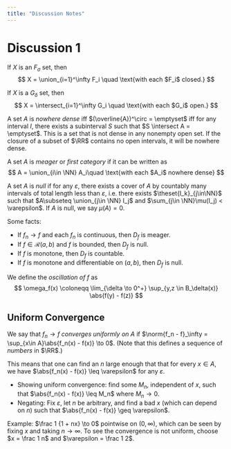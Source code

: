 ```yaml
---
title: "Discussion Notes"
---
```


# Discussion 1

If $X$ is an $F_\sigma$ set, then
$$
X = \union_{i=1}^\infty F_i \quad \text{with each $F_i$ closed.}
$$

If $X$ is a $G_\delta$ set, then
$$
X = \intersect_{i=1}^\infty G_i \quad \text{with each $G_i$ open.}
$$

A set $A$ is *nowhere dense* iff $(\overline{A})^\circ = \emptyset$ iff for any interval $I$, there exists a subinterval $S$ such that $S \intersect A = \emptyset$. This is a set that is not dense in any nonempty open set. If the closure of a subset of $\RR$ contains no open intervals, it will be nowhere dense.

A set $A$ is *meager* or *first category* if it can be written as
$$
A = \union_{i\in \NN} A_i\quad \text{with each $A_i$ nowhere dense}
$$

A set $A$ is *null* if for any $\varepsilon$, there exists a cover of $A$ by countably many intervals of total length less than $\varepsilon$, i.e. there exists $\theset{I_k}_{j\in\NN}$ such that $A\subseteq \union_{j\in \NN} I_j$ and $\sum_{j\in \NN}\mu(I_j) < \varepsilon$. If $A$ is null, we say $\mu(A) = 0$.

Some facts:

- If $f_n \to f$ and each $f_n$ is continuous, then $D_f$ is meager.
- If $f \in \mathcal{R}(a, b)$ and $f$ is bounded, then $D_f$ is null.
- If $f$ is monotone, then $D_f$ is countable.
- If $f$ is monotone and differentiable on $(a,b)$, then $D_f$ is null.

We define the *oscillation of $f$* as
$$
\omega_f(x) \coloneqq \lim_{\delta \to 0^+} \sup_{y,z \in B_\delta(x)} \abs{f(y) - f(z)}
$$

## Uniform Convergence

We say that $f_n \to f$ *converges uniformly on $A$* if $\norm{f_n - f}_\infty = \sup_{x\in A}\abs{f_n(x) - f(x)} \to 0$. (Note that this defines a sequence of *numbers* in $\RR$.)

This means that one can find an $n$ large enough that that for every $x\in A$, we have $\abs{f_n(x) - f(x)} \leq \varepsilon$ for any $\varepsilon$.

- Showing uniform convergence: find some $M_n$, independent of $x$, such that $\abs{f_n(x) - f(x)} \leq M_n$ where $M_n \to 0$.
- Negating: Fix $\varepsilon$, let $n$ be arbitrary, and find a bad $x$ (which can depend on $n$) such that $\abs{f_n(x) - f(x)} \geq \varepsilon$.

Example: $\frac 1 {1 + nx} \to 0$ pointwise on $(0, \infty)$, which can be seen by fixing $x$ and taking $n \to \infty$. To see the convergence is not uniform, choose $x = \frac 1 n$ and $\varepsilon = \frac 1 2$.
